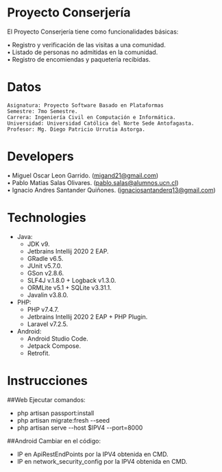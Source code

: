 # Proyecto Conserjería 
El Proyecto Conserjería tiene como funcionalidades básicas:  

• Registro y verificación de las visitas a una comunidad.  
• Listado de personas no admitidas en la comunidad.  
• Registro de encomiendas y paquetería recibidas.

# Datos
```
Asignatura: Proyecto Software Basado en Plataformas
Semestre: 7mo Semestre.
Carrera: Ingeniería Civil en Computación e Informática.
Universidad: Universidad Católica del Norte Sede Antofagasta.
Profesor: Mg. Diego Patricio Urrutia Astorga.
```

# Developers
• Miguel Oscar Leon Garrido. (migand21@gmail.com)  
• Pablo Matias Salas Olivares. (pablo.salas@alumnos.ucn.cl)  
• Ignacio Andres Santander Quiñones. (ignaciosantanderq13@gmail.com)

# Technologies
- Java:
  - JDK v9.
  - Jetbrains Intellij 2020 2 EAP.
  - GRadle v6.5.
  - JUnit v5.7.0.
  - GSon v2.8.6.
  - SLF4J v.1.8.0 + Logback v1.3.0.
  - ORMLite v5.1 + SQLite v3.31.1.
  - Javalin v3.8.0.
- PHP:
  - PHP v7.4.7.
  - Jetbrains Intellij 2020 2 EAP + PHP Plugin.
  - Laravel v7.2.5.
- Android:
  - Android Studio Code.
  - Jetpack Compose. 
  - Retrofit.
  
 # Instrucciones
 
 ##Web
 Ejecutar comandos:
 - php artisan passport:install  
 - php artisan migrate:fresh --seed  
 - php artisan serve --host $IPV4 --port=8000
 
 ##Android
 Cambiar en el código:  
 - IP en ApiRestEndPoints por la IPV4 obtenida en CMD.
 - IP en network_security_config por la IPV4 obtenida en CMD.

 
